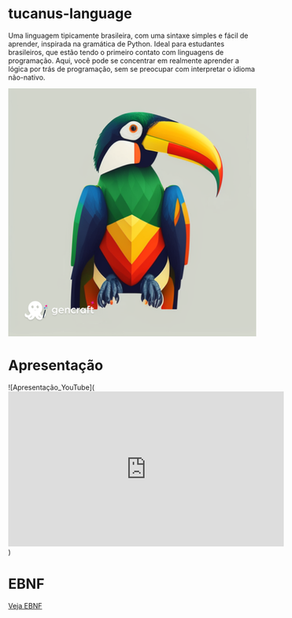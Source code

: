 # tucanus-language

Uma linguagem tipicamente brasileira, com uma sintaxe simples e fácil de aprender, inspirada na gramática de Python. Ideal para estudantes brasileiros, que estão tendo o primeiro contato com linguagens de programação. Aqui, você pode se concentrar em realmente aprender a lógica por trás de programação, sem se preocupar com interpretar o idioma não-nativo.

![Tucanus.tu](img/tucanus-icon1.png)

# Apresentação

![Apresentação_YouTube](<iframe width="560" height="315" src="https://www.youtube.com/embed/42cuPPkChhA" title="YouTube video player" frameborder="0" allow="accelerometer; autoplay; clipboard-write; encrypted-media; gyroscope; picture-in-picture; web-share" allowfullscreen></iframe>)

# EBNF

[Veja EBNF](https://github.com/Rosada-eng/tucanus-language/blob/main/EBNF.md)
